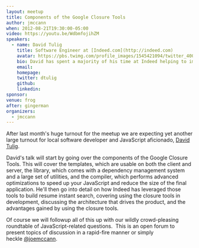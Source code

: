 ```yaml
---
layout: meetup
title: Components of the Google Closure Tools
author: jmccann
when: 2012-08-21T19:30:00-05:00
video: https://youtu.be/WdbmfojihZM
speakers:
  - name: David Tulig
    title: Software Engineer at [Indeed.com](http://indeed.com)
    avatar: https://pbs.twimg.com/profile_images/1545421094/twitter_400x400.jpg
    bio: David has spent a majority of his time at Indeed helping to improve the front-end of Indeed’s products. His recent projects have included building Indeed’s resume editor and helping build and architect the resume search web application.
    email:
    homepage:
    twitter: dtulig
    github:
    linkedin:
sponsor:
venue: frog
after: gingerman
organizers:
  - jmccann
---
```

After last month's huge turnout for the meetup we are expecting yet another large turnout for local software developer and JavaScript aficionado, [David Tulig][1].

David's talk will start by going over the components of the Google Closure Tools. This will cover the templates, which are usable on both the client and server, the library, which comes with a dependency management system and a large set of utilities, and the compiler, which performs advanced optimizations to speed up your JavaScript and reduce the size of the final application. He'll then go into detail on how Indeed has leveraged those tools to build resume instant search, covering using the closure tools in development, discussing the architecture that drives the product, and the advantages gained by using the closure tools.

Of course we will followup all of this up with our wildly crowd-pleasing roundtable of JavaScript-related questions.  This is an open forum to present topics of discussion in a rapid-fire manner or simply heckle [@joemccann][3].

[1]: http://twitter.com/dtulig
[2]: http://indeed.com
[3]: http://twitter.com/joemccann
